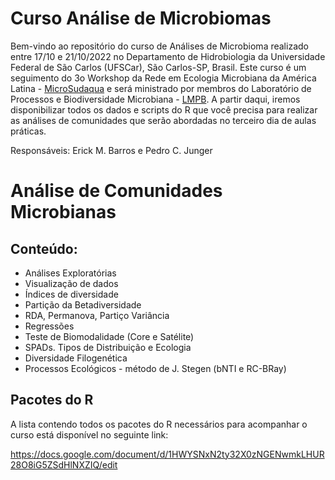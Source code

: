 Curso Análise de Microbiomas
============

Bem-vindo ao repositório do curso de Análises de Microbioma realizado entre 17/10 e 21/10/2022 no Departamento de Hidrobiologia da Universidade Federal de São Carlos (UFSCar), São Carlos-SP, Brasil. Este curso é um seguimento do 3o Workshop da Rede em Ecologia Microbiana da América Latina - [MicroSudaqua](https://microsudaqua.netlify.app/) e será ministrado por membros do Laboratório de Processos e Biodiversidade Microbiana - [LMPB](http://www.lmpb.ufscar.br/). A partir daqui, iremos disponibilizar todos os dados e scripts do R que você precisa para realizar as análises de comunidades que serão abordadas no terceiro dia de aulas práticas.

Responsáveis: Erick M. Barros e Pedro C. Junger

# Análise de Comunidades Microbianas

## Conteúdo:

- Análises Exploratórias
- Visualização de dados
- Índices de diversidade
- Partição da Betadiversidade
- RDA, Permanova, Partiço Variância
- Regressões
- Teste de Biomodalidade (Core e Satélite)
- SPADs. Tipos de Distribuição e Ecologia
- Diversidade Filogenética
- Processos Ecológicos - método de J. Stegen (bNTI e RC-BRay)

## Pacotes do R

A lista contendo todos os pacotes do R necessários para acompanhar o curso está disponível no seguinte link:

https://docs.google.com/document/d/1HWYSNxN2ty32X0zNGENwmkLHUR28O8iG5ZSdHlNXZIQ/edit

